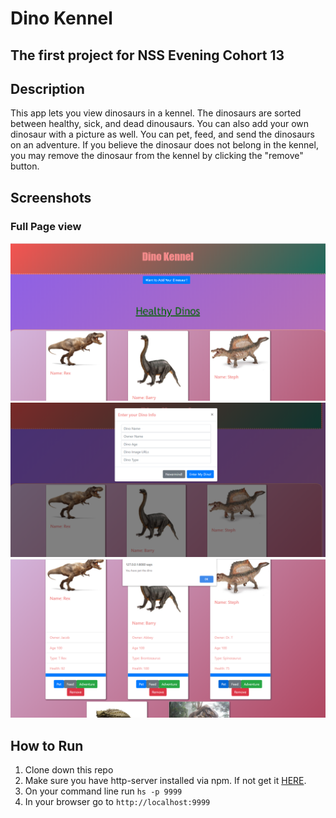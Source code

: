 # Dino Kennel

## The first project for NSS Evening Cohort 13

## Description
This app lets you view dinosaurs in a kennel. The dinosaurs are sorted between healthy, sick, and dead dinousaurs. You can also add your own dinosaur with a picture as well. You can pet, feed, and send the dinosaurs on an adventure. If you believe the dinosaur does not belong in the kennel, you may remove the dinosaur from the kennel by clicking the "remove" button.

## Screenshots
### Full Page view
![](https://github.com/DeannaMix/Dino-Kennel/blob/master/screenshots/image%201.png?raw=true)
![](https://github.com/DeannaMix/Dino-Kennel/blob/master/screenshots/image%202.png?raw=true)
![](https://github.com/DeannaMix/Dino-Kennel/blob/master/screenshots/Image%203.png?raw=true)



## How to Run
1. Clone down this repo
1. Make sure you have http-server installed via npm. If not get it [HERE](https://www.npmjs.com/package/http-server).
1. On your command line run `hs -p 9999`
1. In your browser go to `http://localhost:9999`
